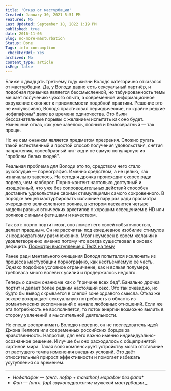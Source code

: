```yaml
---
title: 'Отказ от мастурбации'
Created: January 30, 2021 5:51 PM
Featured: No
Last Updated: September 18, 2022 1:19 PM
published: true
date: 2016-11-05
Slug: no-more-masturbation
Status: Done
Tags: info consumption
_checkForUrl: Yes
archived: No
content_type: article
isEng: false
---
```


Ближе к двадцать третьему году жизни Володя категорично отказался от мастурбации. Да, у Володи давно есть сексуальный партнёр, и подобная привычка является бессмысленной, но табуированность темы мешает получению чужого опыта, а современное информационное окружение склоняет к приемлемости подобной практики. Решение это не импульсивно, Володя практиковал периодические, но крайне редкие нофапафоны\* даже во времена одиночества. Это были бессознательные порывы с желанием испытать как оно будет. Нынешний отказ, как уже завелось, полный и безвозвратный — так проще.

Но не сам онанизм является предметом презрения. Сложно ругать такой естественный и простой способ получения удовольствия, снятия напряжения, своеобразный чит-код и не самую популярную из "проблем белых людей".

Реальная проблема для Володи это то, средством чего стало рукоблудие — порнография. Именно средством, а не целью, как изначально завелось. На сегодня дрочка происходит скорее ради порева, чем наоборот. Порно-контент настолько доступный и изощрённый, что уже без сопроводительных действий способен доставить удовольствие своими стимуляциями самого сокровенного. В порядке вещей мастурбировать излишние пару раз ради просмотра очередного великолепного ролика, в котором ласкаются четыре модели разных этнических архетипов с хорошим освещением в HD или роликов с иными фетишами и качеством.

Так вот: порно портит мозг, оно ломает его своей избыточностью, делает праздным. Он не рассчитан под ежедневное изобилие стимулов к неоднократному размножению. Мозг неумерен в своем желании к удовлетворению именно потому что всегда существовал в оковах дефицита. [Посмотри выступление с TedX на тему](https://www.youtube.com/watch?v=tetNiwpHxRA)

Ранее ради ментального очищения Володя попытался исключить из процесса мастурбации порнографию, как неотъемлемую её часть. Однако подобное условное ограничение, как и всякая полумера, требовала много волевых усилий и продержалось недолго.

Теперь о самом онанизме как о "причине всех бед". Банально дрочка портит и делает более редким настоящий секс. Это так очевидно, но будто бы вывод скрывается в слепой зоне здравого смысла. Отказ же вскоре возвращает сексуальную потребность в область из романтических воспоминаний о начале любовных отношений. Если же эта потребность не восполняется, то поток энергии возможно вылить в сторону увлечений и мыслительной деятельности.

Не спеши воспринимать Володю неверно, он не последователь идей Джона Келлога или современных российских борцов за нравственность. Напротив, для него важно именно индивидуально-осознанное решение. И лучше бы оно расходилось с общепринятой картиной мира. Такая воля компенсирует устройству мозга отставание от растущего темпа изменения внешних условий. Это даёт относительный прирост эффективности и помогает избежать усугубления со временем.

---

- *Нофапафон — (англ. nofap + marathon) марафон без фапа**
- *Фап — (англ. fap) звукоподражание мужской мастурбации._*